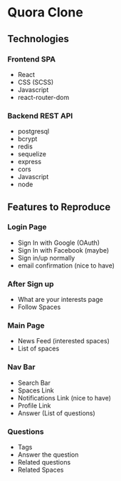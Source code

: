 # Quora Clone

## Technologies

### Frontend SPA

- React
- CSS (SCSS)
- Javascript
- react-router-dom

### Backend REST API

- postgresql
- bcrypt
- redis
- sequelize
- express
- cors
- Javascript
- node

## Features to Reproduce

### Login Page

- Sign In with Google (OAuth)
- Sign In with Facebook (maybe)
- Sign in/up normally
- email confirmation (nice to have)

### After Sign up

- What are your interests page
- Follow Spaces

### Main Page

- News Feed (interested spaces)
- List of spaces

### Nav Bar

- Search Bar
- Spaces Link
- Notifications Link (nice to have)
- Profile Link
- Answer (List of questions)

### Questions

- Tags
- Answer the question
- Related questions
- Related Spaces

